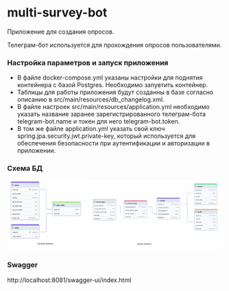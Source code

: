 # multi-survey-bot
Приложение для создания опросов.

Телеграм-бот используется для прохождения опросов пользователями.

### Настройка параметров и запуск приложения
- В файле docker-compose.yml указаны настройки для поднятия контейнера с базой Postgres. Необходимо запувтить контейнер.
- Таблицы для работы приложения будут созданны в базе согласно описанию в src/main/resources/db_changelog.xml.
- В файле настроек src/main/resources/application.yml необходимо указать название заранее зарегистрированного телеграм-бота telegram-bot.name и токен для него telegram-bot.token.
- В том же файле application.yml указать свой ключ spring.jpa.security.jwt.private-key, который используется для обеспечения безопасности при аутентификации и авторизации в приложении.

### Схема БД
![db_tables.png](db_tables.png)

### Swagger
http://localhost:8081/swagger-ui/index.html